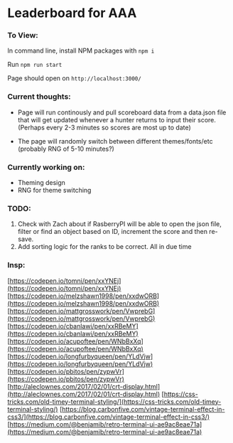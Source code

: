 # Leaderboard for AAA

### To View:

In command line, install NPM packages with `npm i`

Run `npm run start`

Page should open on `http://localhost:3000/`

### Current thoughts:

- Page will run continously and pull scoreboard data from a data.json file that will get updated whenever a hunter returns to input their score. (Perhaps every 2-3 minutes so scores are most up to date)

- The page will randomly switch between different themes/fonts/etc (probably RNG of 5-10 minutes?)

### Currently working on:

- Theming design
- RNG for theme switching

### TODO:

1. Check with Zach about if RasberryPI will be able to open the json file, filter or find an object based on ID, increment the score and then re-save.
2. Add sorting logic for the ranks to be correct. All in due time

### Insp:

[https://codepen.io/tomni/pen/xxYNEj](https://codepen.io/tomni/pen/xxYNEj)
[https://codepen.io/melzshawn1998/pen/xxdwORB](https://codepen.io/melzshawn1998/pen/xxdwORB)
[https://codepen.io/mattgrosswork/pen/VwprebG](https://codepen.io/mattgrosswork/pen/VwprebG)
[https://codepen.io/cbanlawi/pen/xxRBeMY](https://codepen.io/cbanlawi/pen/xxRBeMY)
[https://codepen.io/acupoftee/pen/WNbBxXq](https://codepen.io/acupoftee/pen/WNbBxXq)
[https://codepen.io/longfurbyqueen/pen/YLdVjw](https://codepen.io/longfurbyqueen/pen/YLdVjw)
[https://codepen.io/pbitos/pen/zypwVr](https://codepen.io/pbitos/pen/zypwVr)
[http://aleclownes.com/2017/02/01/crt-display.html](http://aleclownes.com/2017/02/01/crt-display.html)
[https://css-tricks.com/old-timey-terminal-styling/](https://css-tricks.com/old-timey-terminal-styling/)
[https://blog.carbonfive.com/vintage-terminal-effect-in-css3/](https://blog.carbonfive.com/vintage-terminal-effect-in-css3/)
[https://medium.com/@benjamib/retro-terminal-ui-ae9ac8eae71a](https://medium.com/@benjamib/retro-terminal-ui-ae9ac8eae71a)
